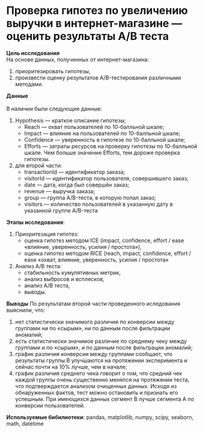 # Проверка гипотез по увеличению выручки в интернет-магазине — оценить результаты A/B теста

**Цель исследования**<br>
На основе данных, полученных от интернет-магазина:
1) приоритезировать гипотезы, 
2) произвести оценку результатов A/B-тестирования различными методами.

**Данные**<br>
<br>
В наличии были следующие данные:
1) Hypothesis — краткое описание гипотезы;
   - Reach — охват пользователей по 10-балльной шкале;
   - Impact — влияние на пользователей по 10-балльной шкале;
   - Confidence — уверенность в гипотезе по 10-балльной шкале;
   - Efforts — затраты ресурсов на проверку гипотезы по 10-балльной шкале. Чем   больше значение Efforts, тем дороже проверка гипотезы.
2) для второй части:
   - transactionId — идентификатор заказа;
   - visitorId — идентификатор пользователя, совершившего заказ;
   - date — дата, когда был совершён заказ;
   - revenue — выручка заказа;
   - group — группа A/B-теста, в которую попал заказ;
   - visitors — количество пользователей в указанную дату в указанной группе A/B-теста

**Этапы исследования**:
1. Приоритезация гипотез:
   - оценка гипотез методом ICE (impact, confidence, effort / ease «влияние, уверенность, усилия / простота»),
   - оценка гипотез методом RICE (reach, impact, confidence, effort / ease «охват, влияние, уверенность, усилия / простота»
2. Анализ А/B теста:
   - стабильность кумулятивных метрик,
   - анализ выбросов и всплесков,
   - анализ A/B теста,
   - выводы.
   
**Выводы**
По результатам второй части проведенного иследования выяснили, что:
1) нет статистически значимого различия по конверсии между группами ни по «сырым», ни по данным после фильтрации аномалий;
2) есть статистически значимое различие по среднему чеку между группами и по «сырым», и по данным после фильтрации аномалий;
3) график различия конверсии между группами сообщает, что результаты группы B улучшаются на протяжении эксперимента и сейчас почти на 10% лучше, чем в начале;
4) график различия среднего чека говорит о том, что средний чек каждой группы очень существенно менялся на протяжении теста, что подтверждается анализом очищенных данных.
Исходя из обнаруженных фактов, тест можно остановить и признать его успешным. При имеющихся данных сегмент B лучше сегмента A по конверсии пользователей.

**Используемые бибилиотеки**:
pandas, matplotlib, numpy, scipy, seaborn, math, datetime
